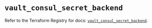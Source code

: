 # `vault_consul_secret_backend`

Refer to the Terraform Registry for docs: [`vault_consul_secret_backend`](https://registry.terraform.io/providers/hashicorp/vault/4.0.0/docs/resources/consul_secret_backend).
